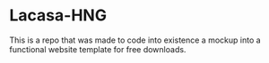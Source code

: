 # Lacasa-HNG
This is a repo that was made to code into existence a mockup into a functional website template for free downloads.
